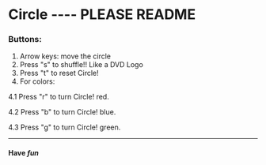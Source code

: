 # Circle ---- PLEASE README

### Buttons:

1. Arrow keys: move the circle
2. Press "s" to shuffle!! Like a DVD Logo
3. Press "t" to reset Circle!
4. For colors:

  4.1 Press "r" to turn Circle! red.
  
  4.2 Press "b" to turn Circle! blue.
  
  4.3 Press "g" to turn Circle! green.

---

#### Have *fun*
